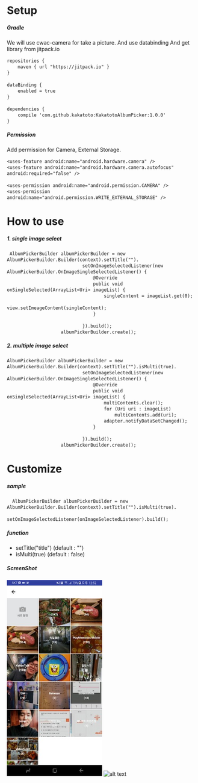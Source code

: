 
# Setup

##### Gradle
We will use cwac-camera for take a picture. And use databinding And get library from jitpack.io


    repositories {
        maven { url "https://jitpack.io" }
    }

    dataBinding {
        enabled = true
    }
    
    dependencies {
        compile 'com.github.kakatoto:KakatotoAlbumPicker:1.0.0'
    }

##### Permission
Add permission for Camera, External Storage.

    <uses-feature android:name="android.hardware.camera" />
    <uses-feature android:name="android.hardware.camera.autofocus" android:required="false" />

    <uses-permission android:name="android.permission.CAMERA" />
    <uses-permission android:name="android.permission.WRITE_EXTERNAL_STORAGE" />

# How to use
##### 1. single image select
     AlbumPickerBuilder albumPickerBuilder = new AlbumPickerBuilder.Builder(context).setTitle("").
                                setOnImageSelectedListener(new AlbumPickerBuilder.OnImageSingleSelectedListener() {
                                    @Override
                                    public void onSingleSelected(ArrayList<Uri> imageList) {
                                        singleContent = imageList.get(0);
                                        view.setImeageContent(singleContent);
                                    }

                                }).build();
                        albumPickerBuilder.create();
                        
##### 2. multiple image select
    AlbumPickerBuilder albumPickerBuilder = new AlbumPickerBuilder.Builder(context).setTitle("").isMulti(true).
                                setOnImageSelectedListener(new AlbumPickerBuilder.OnImageSingleSelectedListener() {
                                    @Override
                                    public void onSingleSelected(ArrayList<Uri> imageList) {
                                        multiContents.clear();
                                        for (Uri uri : imageList)
                                            multiContents.add(uri);
                                        adapter.notifyDataSetChanged();
                                    }

                                }).build();
                        albumPickerBuilder.create();
                        
# Customize
##### sample
      AlbumPickerBuilder albumPickerBuilder = new AlbumPickerBuilder.Builder(context).setTitle("").isMulti(true).
                                setOnImageSelectedListener(onImageSelectedListener).build();
                                
##### function
* setTitle("title") (default : "")
* isMulti(true) (default : false) 


##### ScreenShot
![ScreenShot](https://github.com/kakatoto/KakatotoAlbumPicker/blob/master/screenshot0.jpeg)
![alt text](https://github.com/kakatoto/KakatotoAlbumPicker/blob/master/screenshot1.gif)
